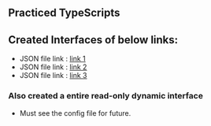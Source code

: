 ## Practiced TypeScripts 

## Created Interfaces of below links:
- JSON file link : [link 1](https://jsonplaceholder.typicode.com/posts/1)
- JSON file link : [link 2](https://jsonplaceholder.typicode.com/posts/1/comments)
- JSON file link : [link 3](https://reqres.in/)

### Also created a entire read-only dynamic interface



- Must see the config file for future.